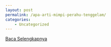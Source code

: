 ```yaml
---
layout: post
permalink: /apa-arti-mimpi-perahu-tenggelam/
categories:
    - Uncategorized
---
```


[Baca Selengkapnya](/10)